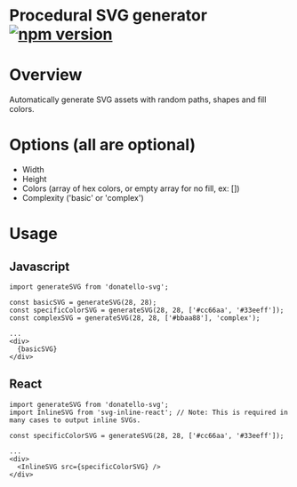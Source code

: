 # Procedural SVG generator [![npm version](https://badge.fury.io/js/donatello-svg.svg)](https://badge.fury.io/js/donatello-svg)

# Overview
Automatically generate SVG assets with random paths, shapes and fill colors.

# Options (all are optional)
- Width
- Height
- Colors (array of hex colors, or empty array for no fill, ex: [])
- Complexity ('basic' or 'complex')

# Usage

## Javascript
```
import generateSVG from 'donatello-svg';

const basicSVG = generateSVG(28, 28);
const specificColorSVG = generateSVG(28, 28, ['#cc66aa', '#33eeff']);
const complexSVG = generateSVG(28, 28, ['#bbaa88'], 'complex');

...
<div>
  {basicSVG}
</div>
```

## React
```
import generateSVG from 'donatello-svg';
import InlineSVG from 'svg-inline-react'; // Note: This is required in many cases to output inline SVGs.

const specificColorSVG = generateSVG(28, 28, ['#cc66aa', '#33eeff']);

...
<div>
  <InlineSVG src={specificColorSVG} />
</div>
```